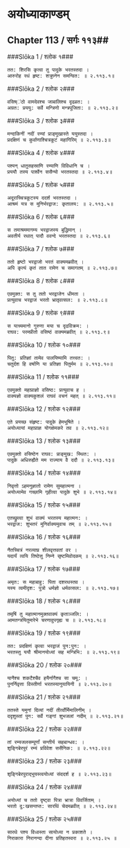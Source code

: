 अयोध्याकाण्डम्
===============================


## Chapter 113  / सर्गः ११३##


###Slōka 1 / श्लोक १###


    तत: शिरसि कृत्वा तु पादुके भरतस्तदा ।
    आरुरोह रथं हृष्ट: शत्रुघ्नेन समन्वित: ॥ २.११३.१॥


###Slōka 2 / श्लोक २###


    वसिष्ऺठो वामदेवश्च जाबालिश्च दृढव्रत: ।
    अग्रत: प्रययु: सर्वे मन्त्रिणो मन्त्रपूजिता: ॥ २.११३.२॥


###Slōka 3 / श्लोक ३###


    मन्दाकिनीं नदीं रम्यां प्राङ्मुखास्ते ययुस्तदा ।
    प्रदक्षिणं च कुर्वाणाश्चित्रकूटं महागिरिम् ॥ २.११३.३॥


###Slōka 4 / श्लोक ४###


    पश्यन् धातुसहस्राणि रम्याणि विविधानि च ।
    प्रययौ तस्य पार्श्वेन ससैन्यो भरतस्तदा ॥ २.११३.४॥


###Slōka 5 / श्लोक ५###


    अदूराच्चित्रकूटस्य ददर्श भरतस्तदा ।
    आश्रमं यत्र स मुनिर्भरद्वाज: कृतालय: ॥ २.११३.५॥


###Slōka 6 / श्लोक ६###


    स तमाश्रममागम्य भरद्वाजस्य बुद्धिमान् ।
    अवतीर्य रथात् पादौ ववन्दे भरतस्तदा ॥ २.११३.६॥


###Slōka 7 / श्लोक ७###


    ततो हृष्टो भरद्वाजो भरतं वाक्यमब्रवीत् ।
    अपि कृत्यं कृतं तात रामेण च समागतम् ॥ २.११३.७॥


###Slōka 8 / श्लोक ८###


    एवमुक्त: स तु ततो भरद्वाजेन धीमता ।
    प्रत्युवाच भरद्वाजं भरतो भ्रातृवत्सल: ॥ २.११३.८॥


###Slōka 9 / श्लोक ९###


    स याच्यमानो गुरुणा मया च दृढविक्रम: ।
    राघव: परमप्रीतो वसिष्ठं वाक्यमब्रवीत् ॥ २.११३.९॥


###Slōka 10 / श्लोक १०###


    पितु: प्रतिज्ञां तामेव पालयिष्यामि तत्त्वत: ।
    चतुर्दश हि वर्षाणि या प्रतिज्ञा पितुर्मम ॥ २.११३.१०॥


###Slōka 11 / श्लोक ११###


    एवमुक्तो महाप्राज्ञो वसिष्ठ: प्रत्युवाच ह ।
    वाक्यज्ञो वाक्यकुशलं राघवं वचनं महत् ॥ २.११३.११॥


###Slōka 12 / श्लोक १२###


    एते प्रयच्छ संहृष्ट: पादुके हेमभूषिते ।
    अयोध्यायां महाप्राज्ञ योगक्षेमकरे तव ॥ २.११३.१२॥


###Slōka 13 / श्लोक १३###


    एवमुक्तो वसिष्ठेन राघव: प्राङ्मुख: स्थित: ।
    पादुके अधिरुह्यैते मम राज्याय वै ददौ ॥ २.११३.१३॥


###Slōka 14 / श्लोक १४###


    निवृत्तो ऽहमनुज्ञातो रामेण सुमहात्मना ।
    अयोध्यामेव गच्छामि गृहीत्वा पादुके शुभे ॥ २.११३.१४॥


###Slōka 15 / श्लोक १५###


    एतच्छ्रुत्वा शुभं वाक्यं भरतस्य महात्मन: ।
    भरद्वाज: शुभतरं मुनिर्वाक्यमुवाच तम् ॥ २.११३.१५॥


###Slōka 16 / श्लोक १६###


    नैतच्चित्रं नरव्याघ्र शीलवृत्तवतां वर ।
    यदार्यं त्वयि तिष्ठेत्तु निम्ने सृष्टमिवोदकम् ॥ २.११३.१६॥


###Slōka 17 / श्लोक १७###


    अमृत: स महाबाहु: पिता दशरथस्तव ।
    यस्य त्वमीदृश: पुत्रो धर्मज्ञो धर्मवत्सल: ॥ २.११३.१७॥


###Slōka 18 / श्लोक १८###


    तमृषिं तु महात्मानमुक्तवाक्यं कृताञ्जलि: ।
    आमतन्त्रयितुमारेभे चरणावुपगृह्य च ॥ २.११३.१८॥


###Slōka 19 / श्लोक १९###


    तत: प्रदक्षिणं कृत्वा भरद्वाजं पुन:पुन: ।
    भरतस्तु ययौ श्रीमानयोध्यां सह मन्त्रिभि: ॥ २.११३.१९॥


###Slōka 20 / श्लोक २०###


    यानैश्च शकटैश्चैव हयैर्नागैश्च सा चमू: ।
    पुनर्निवृत्ता विस्तीर्णा भरतस्यानुयायिनी ॥ २.११३.२०॥


###Slōka 21 / श्लोक २१###


    ततस्ते यमुनां दिव्यां नदीं तीर्त्वोर्मिमालिनीम् ।
    ददृशुस्तां पुन: सर्वे गङ्गां शुभजलां नदीम् ॥ २.११३.२१॥


###Slōka 22 / श्लोक २२###


    तां रम्यजलसम्पूर्णां सन्तीर्य सहबान्धव: ।
    शृङ्गिबेरपुरं रम्यं प्रविवेश ससैनिक: ॥ २.११३.२२॥


###Slōka 23 / श्लोक २३###


    शृङ्गिबेरपुराद्भूयस्त्वयोध्यां संददर्श ह ॥ २.११३.२३॥


###Slōka 24 / श्लोक २४###


    अयोध्यां च ततो दृष्ट्वा पित्रा भ्रात्रा विवर्जिताम् ।
    भरतो दु:खसन्तप्त: सारथिं चेदमब्रवीत् ॥ २.११३.२४॥


###Slōka 25 / श्लोक २५###


    सारथे पश्य विध्वस्ता सायोध्या न प्रकाशते ।
    निराकारा निरानन्दा दीना प्रतिहतस्वरा ॥ २.११३.२५ ॥


